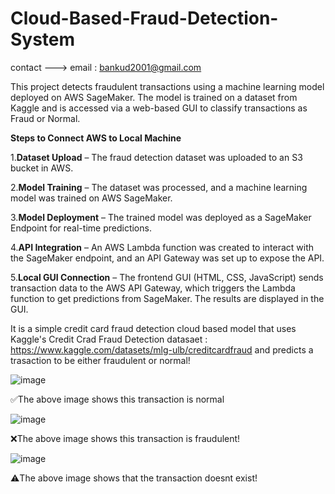 # Cloud-Based-Fraud-Detection-System

contact ---> email : bankud2001@gmail.com


This project detects fraudulent transactions using a machine learning model deployed on AWS SageMaker. The model is trained on a dataset from Kaggle and is accessed via a web-based GUI to classify transactions as Fraud or Normal.

**Steps to Connect AWS to Local Machine**

  1.**Dataset Upload** – The fraud detection dataset was uploaded to an S3 bucket in AWS.

  2.**Model Training** – The dataset was processed, and a machine learning model was trained on AWS SageMaker.

  3.**Model Deployment** – The trained model was deployed as a SageMaker Endpoint for real-time predictions.

  4.**API Integration** – An AWS Lambda function was created to interact with the SageMaker endpoint, and an API Gateway was set up to expose the API.

  5.**Local GUI Connection** – The frontend GUI (HTML, CSS, JavaScript) sends transaction data to the AWS API Gateway, which triggers the Lambda function to get predictions from SageMaker. The results are displayed in the GUI.





It is a simple credit card fraud detection cloud based model that uses Kaggle's Credit Crad Fraud Detection datasaet : https://www.kaggle.com/datasets/mlg-ulb/creditcardfraud and predicts a trasaction to be either fraudulent or normal!



![image](https://github.com/user-attachments/assets/a6606f35-548e-4af9-8e15-85a56a67a5f8)

✅The above image shows this transaction is normal




![image](https://github.com/user-attachments/assets/c771334f-6f12-4df3-8475-d68fef497527)

❌The above image shows this transaction is fraudulent!



![image](https://github.com/user-attachments/assets/9de98004-ff28-4422-8731-e777b7b44aab)

⚠️The above image shows that the transaction doesnt exist!
